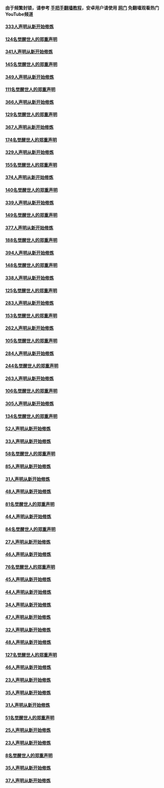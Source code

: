 #### 由于频繁封锁，请参考 [手把手翻墙教程](https://github.com/gfw-breaker/guides/wiki/)，安卓用户请使用 [网门](https://github.com/gfw-breaker/nogfw/blob/master/dl.md?t=06292000) 免翻墙观看热门YouTube频道 

#### [333人声明从新开始修炼](../pages/91/427525.md?t=06292000) 

#### [124名觉醒世人的郑重声明](../pages/91/427524.md?t=06292000) 

#### [341人声明从新开始修炼](../pages/91/427255.md?t=06292000) 

#### [145名觉醒世人的郑重声明](../pages/91/427254.md?t=06292000) 

#### [349人声明从新开始修炼](../pages/91/426969.md?t=06292000) 

#### [111名觉醒世人的郑重声明](../pages/91/426968.md?t=06292000) 

#### [366人声明从新开始修炼](../pages/91/426737.md?t=06292000) 

#### [129名觉醒世人的郑重声明](../pages/91/426736.md?t=06292000) 

#### [367人声明从新开始修炼](../pages/91/426421.md?t=06292000) 

#### [174名觉醒世人的郑重声明](../pages/91/426420.md?t=06292000) 

#### [329人声明从新开始修炼](../pages/91/426139.md?t=06292000) 

#### [155名觉醒世人的郑重声明](../pages/91/426138.md?t=06292000) 

#### [374人声明从新开始修炼](../pages/91/425811.md?t=06292000) 

#### [140名觉醒世人的郑重声明](../pages/91/425810.md?t=06292000) 

#### [339人声明从新开始修炼](../pages/91/425690.md?t=06292000) 

#### [149名觉醒世人的郑重声明](../pages/91/425689.md?t=06292000) 

#### [377人声明从新开始修炼](../pages/91/424867.md?t=06292000) 

#### [188名觉醒世人的郑重声明](../pages/91/424866.md?t=06292000) 

#### [394人声明从新开始修炼](../pages/91/423914.md?t=06292000) 

#### [148名觉醒世人的郑重声明](../pages/91/423913.md?t=06292000) 

#### [338人声明从新开始修炼](../pages/91/423540.md?t=06292000) 

#### [125名觉醒世人的郑重声明](../pages/91/423539.md?t=06292000) 

#### [283人声明从新开始修炼](../pages/91/423296.md?t=06292000) 

#### [153名觉醒世人的郑重声明](../pages/91/423295.md?t=06292000) 

#### [262人声明从新开始修炼](../pages/91/423004.md?t=06292000) 

#### [105名觉醒世人的郑重声明](../pages/91/423003.md?t=06292000) 

#### [284人声明从新开始修炼](../pages/91/422707.md?t=06292000) 

#### [244名觉醒世人的郑重声明](../pages/91/422706.md?t=06292000) 

#### [263人声明从新开始修炼](../pages/91/422553.md?t=06292000) 

#### [106名觉醒世人的郑重声明](../pages/91/422552.md?t=06292000) 

#### [305人声明从新开始修炼](../pages/91/422153.md?t=06292000) 

#### [134名觉醒世人的郑重声明](../pages/91/422152.md?t=06292000) 

#### [52人声明从新开始修炼](../pages/91/421846.md?t=06292000) 

#### [33人声明从新开始修炼](../pages/91/421804.md?t=06292000) 

#### [58名觉醒世人的郑重声明](../pages/91/421845.md?t=06292000) 

#### [85人声明从新开始修炼](../pages/91/421769.md?t=06292000) 

#### [31人声明从新开始修炼](../pages/91/421763.md?t=06292000) 

#### [48人声明从新开始修炼](../pages/91/421605.md?t=06292000) 

#### [81名觉醒世人的郑重声明](../pages/91/421656.md?t=06292000) 

#### [44人声明从新开始修炼](../pages/91/421544.md?t=06292000) 

#### [84名觉醒世人的郑重声明](../pages/91/421543.md?t=06292000) 

#### [27人声明从新开始修炼](../pages/91/421465.md?t=06292000) 

#### [46人声明从新开始修炼](../pages/91/421454.md?t=06292000) 

#### [76名觉醒世人的郑重声明](../pages/91/421453.md?t=06292000) 

#### [45人声明从新开始修炼](../pages/91/421452.md?t=06292000) 

#### [44人声明从新开始修炼](../pages/91/421422.md?t=06292000) 

#### [34人声明从新开始修炼](../pages/91/421322.md?t=06292000) 

#### [47人声明从新开始修炼](../pages/91/421264.md?t=06292000) 

#### [32人声明从新开始修炼](../pages/91/421225.md?t=06292000) 

#### [48人声明从新开始修炼](../pages/91/421202.md?t=06292000) 

#### [127名觉醒世人的郑重声明](../pages/91/421224.md?t=06292000) 

#### [46人声明从新开始修炼](../pages/91/421203.md?t=06292000) 

#### [23人声明从新开始修炼](../pages/91/421138.md?t=06292000) 

#### [35人声明从新开始修炼](../pages/91/421122.md?t=06292000) 

#### [31人声明从新开始修炼](../pages/91/421081.md?t=06292000) 

#### [51名觉醒世人的郑重声明](../pages/91/421080.md?t=06292000) 

#### [25人声明从新开始修炼](../pages/91/421020.md?t=06292000) 

#### [23人声明从新开始修炼](../pages/91/420884.md?t=06292000) 

#### [8名觉醒世人的郑重声明](../pages/91/420883.md?t=06292000) 

#### [35人声明从新开始修炼](../pages/91/420809.md?t=06292000) 

#### [37人声明从新开始修炼](../pages/91/420766.md?t=06292000) 

